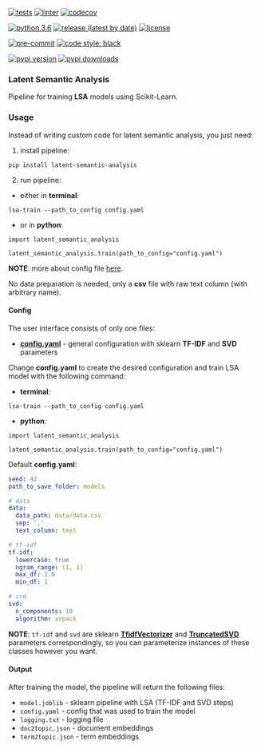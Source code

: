 [![tests](https://github.com/dayyass/latent-semantic-analysis/actions/workflows/tests.yml/badge.svg)](https://github.com/dayyass/latent-semantic-analysis/actions/workflows/tests.yml)
[![linter](https://github.com/dayyass/latent-semantic-analysis/actions/workflows/linter.yml/badge.svg)](https://github.com/dayyass/latent-semantic-analysis/actions/workflows/linter.yml)
[![codecov](https://codecov.io/gh/dayyass/latent-semantic-analysis/branch/main/graph/badge.svg?token=Y39Q5786DL)](https://codecov.io/gh/dayyass/latent-semantic-analysis)

[![python 3.6](https://img.shields.io/badge/python-3.6-blue.svg)](https://github.com/dayyass/latent-semantic-analysis#requirements)
[![release (latest by date)](https://img.shields.io/github/v/release/dayyass/latent-semantic-analysis)](https://github.com/dayyass/latent-semantic-analysis/releases/latest)
[![license](https://img.shields.io/github/license/dayyass/latent-semantic-analysis?color=blue)](https://github.com/dayyass/latent-semantic-analysis/blob/main/LICENSE)

[![pre-commit](https://img.shields.io/badge/pre--commit-enabled-black)](https://github.com/dayyass/latent-semantic-analysis/blob/main/.pre-commit-config.yaml)
[![code style: black](https://img.shields.io/badge/code%20style-black-000000.svg)](https://github.com/psf/black)

[![pypi version](https://img.shields.io/pypi/v/latent-semantic-analysis)](https://pypi.org/project/latent-semantic-analysis)
[![pypi downloads](https://img.shields.io/pypi/dm/latent-semantic-analysis)](https://pypi.org/project/latent-semantic-analysis)

### Latent Semantic Analysis
Pipeline for training **LSA** models using Scikit-Learn.

### Usage
Instead of writing custom code for latent semantic analysis, you just need:
1. install pipeline:
```shell script
pip install latent-semantic-analysis
```
2. run pipeline:
- either in **terminal**:
```shell script
lsa-train --path_to_config config.yaml
```
- or in **python**:
```python3
import latent_semantic_analysis

latent_semantic_analysis.train(path_to_config="config.yaml")
```

**NOTE**: more about config file [here](https://github.com/dayyass/latent-semantic-analysis/tree/main#config).

No data preparation is needed, only a **csv** file with raw text column (with arbitrary name).

#### Config
The user interface consists of only one files:
- [**config.yaml**](https://github.com/dayyass/latent-semantic-analysis/blob/main/config.yaml) - general configuration with sklearn **TF-IDF** and **SVD** parameters

Change **config.yaml** to create the desired configuration and train LSA model with the following command:
- **terminal**:
```shell script
lsa-train --path_to_config config.yaml
```
- **python**:
```python3
import latent_semantic_analysis

latent_semantic_analysis.train(path_to_config="config.yaml")
```

Default **config.yaml**:
```yaml
seed: 42
path_to_save_folder: models

# data
data:
  data_path: data/data.csv
  sep: ','
  text_column: text

# tf-idf
tf-idf:
  lowercase: true
  ngram_range: (1, 1)
  max_df: 1.0
  min_df: 1

# svd
svd:
  n_components: 10
  algorithm: arpack
```

**NOTE**: `tf-idf` and `svd` are sklearn [**TfidfVectorizer**](https://scikit-learn.org/stable/modules/generated/sklearn.feature_extraction.text.TfidfVectorizer.html?highlight=tfidf#sklearn.feature_extraction.text.TfidfVectorizer) and [**TruncatedSVD**](https://scikit-learn.org/stable/modules/generated/sklearn.decomposition.TruncatedSVD.html) parameters correspondingly, so you can parameterize instances of these classes however you want.

#### Output
After training the model, the pipeline will return the following files:
- `model.joblib` - sklearn pipeline with LSA (TF-IDF and SVD steps)
- `config.yaml` - config that was used to train the model
- `logging.txt` - logging file
- `doc2topic.json` - document embeddings
- `term2topic.json` - term embeddings
